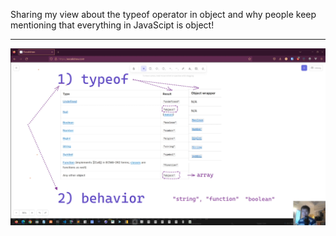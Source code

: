 Sharing my view about the typeof operator in object and why people keep mentioning that everything in JavaScipt is object!

---

![alt text](image.png)
